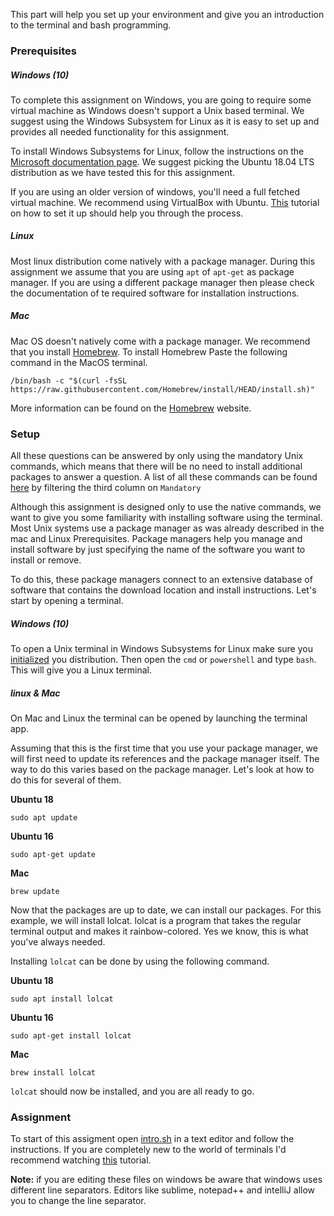This part will help you set up your environment and give you an introduction to the terminal and bash programming.

### Prerequisites
##### Windows (10)
To complete this assignment on Windows, you are going to require some virtual machine as Windows doesn't support a Unix based terminal.
We suggest using the Windows Subsystem for Linux as it is easy to set up and provides all needed functionality for this assignment.

To install Windows Subsystems for Linux, follow the instructions on the [Microsoft documentation page](https://docs.microsoft.com/en-us/windows/wsl/install-win10).
We suggest picking the Ubuntu 18.04 LTS distribution as we have tested this for this assignment.

If you are using an older version of windows, you'll need a full fetched virtual machine. We recommend using VirtualBox with Ubuntu. [This](https://itsfoss.com/install-linux-in-virtualbox/) tutorial on how to set it up should help you through the process.
##### Linux
Most linux distribution come natively with a package manager. During this assignment we assume that you are using `apt` of `apt-get` as package manager.
If you are using a different package manager then please check the documentation of te required software for installation instructions.

##### Mac
Mac OS doesn't natively come with a package manager. We recommend that you install [Homebrew](https://brew.sh/).
To install Homebrew Paste the following command in the MacOS terminal.

```shell script
/bin/bash -c "$(curl -fsSL https://raw.githubusercontent.com/Homebrew/install/HEAD/install.sh)"
```
More information can be found on the [Homebrew](https://brew.sh/) website.


### Setup
All these questions can be answered by only using the mandatory Unix commands, which means that there will be no need to install additional packages to answer a question.
A list of all these commands can be found [here](https://en.wikipedia.org/wiki/List_of_Unix_commands) by filtering the third column on `Mandatory`

Although this assignment is designed only to use the native commands, we want to give you some familiarity with installing software using the terminal.
Most Unix systems use a package manager as was already described in the mac and Linux Prerequisites.
Package managers help you manage and install software by just specifying the name of the software you want to install or remove.

To do this, these package managers connect to an extensive database of software that contains the download location and install instructions.
Let's start by opening a terminal.

##### Windows (10)
To open a Unix terminal in Windows Subsystems for Linux make sure you [initialized](https://woshub.com/install-wsl-windows-subsystem-linux/) you distribution. Then open the `cmd` or `powershell` and type `bash`.
This will give you a Linux terminal.

##### linux & Mac
On Mac and Linux the terminal can be opened by launching the terminal app.

Assuming that this is the first time that you use your package manager, we will first need to update its references and the package manager itself. The way to do this varies based on the package manager.
Let's look at how to do this for several of them.

**Ubuntu 18**
```shell script
sudo apt update
```

**Ubuntu 16**
```shell script
sudo apt-get update
```

**Mac**
```shell script
brew update
```

Now that the packages are up to date, we can install our packages. For this example, we will install lolcat. lolcat is a program that takes the regular terminal output and makes it rainbow-colored.
Yes we know, this is what you've always needed.

Installing `lolcat` can be done by using the following command.

**Ubuntu 18**
```shell script
sudo apt install lolcat
```

**Ubuntu 16**
```shell script
sudo apt-get install lolcat
```


**Mac**
```shell script
brew install lolcat
```

`lolcat` should now be installed, and you are all ready to go.

### Assignment

To start of this assigment open [intro.sh](<intro.sh>) in a text editor and follow the instructions.
If you are completely new to the world of terminals I'd recommend watching [this](https://www.youtube.com/watch?v=oxuRxtrO2Ag&t=576s) tutorial.

**Note:** if you are editing these files on windows be aware that windows uses different line separators. Editors like sublime, notepad++ and intelliJ allow you to change the line separator.